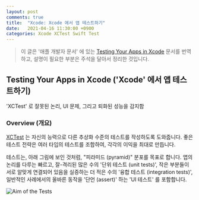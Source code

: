 ```yaml
---
layout: post
comments: true
title:  "Xcode: Xcode 에서 앱 테스트하기"
date:   2021-04-16 11:30:00 +0900
categories: Xcode XCTest Swift Test
---
```


> 이 글은 '애플 개발자 문서' 에 있는 [Testing Your Apps in Xcode](https://developer.apple.com/documentation/xcode/testing_your_apps_in_xcode) 문서를 번역하고, 설명이 필요한 부분은 주석을 달아서 정리한 것입니다.

## Testing Your Apps in Xcode ('Xcode' 에서 앱 테스트하기)

'XCTest' 로 잘못된 논리, UI 문제, 그리고 퇴화된 성능을 감지함

### Overview (개요)

[XCTest](https://developer.apple.com/documentation/xctest) 는 자신의 능력으로 다른 추상화 수준의 테스트를 작성하도록 도와줍니다. 좋은 테스트 전략은 여러 타입의 테스트를 조합하여, 각각의 이익을 최대로 만듭니다.

테스트는, 아래 그림에 보인 것처럼, "피라미드 (pyramid)" 분포를 목표로 합니다. 앱의 논리를 다루는 빠르고, 잘-격리된 많은 수의 '단위 테스트 (unit tests)', 작은 부분들이 서로 알맞게 연결되어 있음을 실증하는 더 적은 수의 '융합 테스트 (integration tests)', 일반적인 사례에서의 올바른 동작을 '단언 (assert)' 하는 'UI 테스트' 를 포함합니다.

![Aim of the Tests](https://docs-assets.developer.apple.com/published/20b3426c34/93cc7b80-dd57-423d-be85-f937da693ec3.png)




